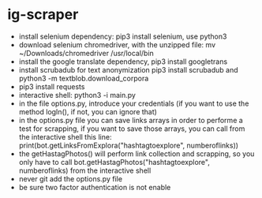 # ig-scraper

- install selenium dependency: pip3 install selenium, use python3
- download selenium chromedriver, with the unzipped file: mv ~/Downloads/chromedriver /usr/local/bin
- install the google translate dependency, pip3 install googletrans
- install scrubadub for text anonymization pip3 install scrubadub and python3 -m textblob.download_corpora
- pip3 install requests
- interactive shell: python3 -i main.py
- in the file options.py, introduce your credentials (if you want to use the method logIn(), if not, you can ignore that)
- in the options.py file you can save links arrays in order to performe a test for scrapping, if you want to save those arrays, you can call from the interactive shell this line: print(bot.getLinksFromExplora("hashtagtoexplore", numberoflinks))
- the getHastagPhotos() will perform link collection and scrapping, so you only have to call bot.getHastagPhotos("hashtagtoexplore", numberoflinks) from the interactive shell
- never git add the options.py file
- be sure two factor authentication is not enable

